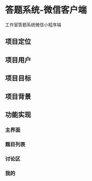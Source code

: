 # 答题系统-微信客户端

工作室答题系统微信小程序端

## 项目定位

## 项目用户

## 项目目标

## 项目背景

## 功能实现

### 主界面

### 题目列表

### 讨论区

### 我的
